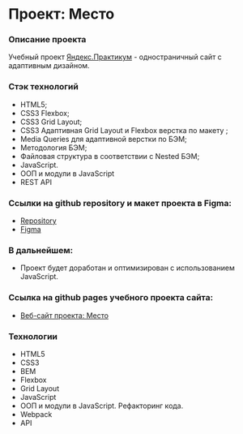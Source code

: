 # Проект: Место

### Описание проекта
Учебный проект [Яндекс.Практикум](https://practicum.yandex.ru/) - одностраничный сайт с адаптивным дизайном.

### Стэк технологий
* HTML5;
* CSS3 Flexbox;
* CSS3 Grid Layout;
* CSS3 Адаптивная Grid Layout и Flexbox верстка по макету ;
* Media Queries для адаптивной верстки по БЭМ;
* Методология БЭМ;
* Файловая структура в соответствии с Nested БЭМ;
* JavaScript.
* ООП и модули в JavaScript
* REST API

### Ссылки на github repository и макет проекта в Figma:
* [Repository](https://github.com/vecoweb22/mesto)
* [Figma](https://www.figma.com/file/2cn9N9jSkmxD84oJik7xL7/JavaScript.-Sprint-4?node-id=0%3A1)

### В дальнейшем:
- Проект будет доработан и оптимизирован с использованием JavaScript.

### Ссылка на github pages учебного проекта сайта:
* [Веб-сайт проекта: Место](https://vecoweb22.github.io/mesto)

### Технологии
* HTML5
* CSS3
* BEM
* Flexbox
* Grid Layout
* JavaScript
* ООП и модули в JavaScript. Рефакторинг кода.
* Webpack
* API

